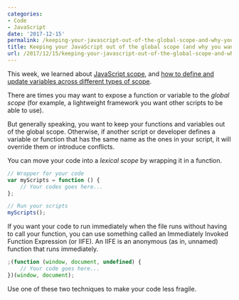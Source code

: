 ```yaml
---
categories:
- Code
- JavaScript
date: '2017-12-15'
permalink: /keeping-your-javascript-out-of-the-global-scope-and-why-you-want-to/
title: Keeping your JavaScript out of the global scope (and why you want to)
url: /2017/12/15/keeping-your-javascript-out-of-the-global-scope-and-why-you-want-to
---
```


This week, we learned about [JavaScript scope](/scope-in-javascript/), and [how to define and update variables across different types of scope](/defining-and-updating-javascript-variables-in-different-scopes/).

There are times you may want to expose a function or variable to the *global scope* (for example, a lightweight framework you want other scripts to be able to use).

But generally speaking, you want to keep your functions and variables out of the global scope. Otherwise, if another script or developer defines a variable or function that has the same name as the ones in your script, it will override them or introduce conflicts.

You can move your code into a *lexical scope* by wrapping it in a function.

```javascript
// Wrapper for your code
var myScripts = function () {
	// Your codes goes here...
};

// Run your scripts
myScripts();
```

If you want your code to run immediately when the file runs without having to call your function, you can use something called an Immediately Invoked Function Expression (or IIFE). An IIFE is an anonymous (as in, unnamed) function that runs immediately.

```javascript
;(function (window, document, undefined) {
	// Your code goes here...
})(window, document);
```

Use one of these two techniques to make your code less fragile.